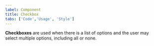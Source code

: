 ```yaml
---
label: Component
title: Checkbox
tabs: ['Code','Usage', 'Style']
---
```


<page-intro>**Checkboxes** are used when there is a list of options and the user may select multiple options, including all or none.</page-intro>



<component 
    name="Checkbox"
    component="checkbox" 
    variation="checkbox"
    codepen="MOEgxQ"
    hasReactVersion="true"
    hasAngularVersion="true"
    >
</component>
